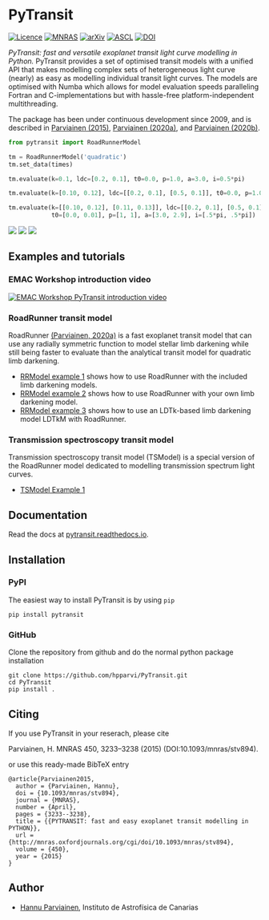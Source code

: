 PyTransit
=========

[![Licence](http://img.shields.io/badge/license-GPLv2-blue.svg?style=flat)](http://www.gnu.org/licenses/gpl-2.0.html)
[![MNRAS](https://img.shields.io/badge/MNRAS-10.1093%2Fmnras%2Fstv894-blue.svg)](http://mnras.oxfordjournals.org/content/450/3/3233)
[![arXiv](http://img.shields.io/badge/arXiv-1504.07433-blue.svg?style=flat)](http://arxiv.org/abs/1504.07433)
[![ASCL](https://img.shields.io/badge/ASCL-A1505.024-blue.svg?style=flat)](http://ascl.net/1505.024)
[![DOI](https://zenodo.org/badge/5871/hpparvi/PyTransit.svg)](https://zenodo.org/badge/latestdoi/5871/hpparvi/PyTransit)

*PyTransit: fast and versatile exoplanet transit light curve modelling in Python.* PyTransit provides a set of optimised
transit models with a unified API that makes modelling complex sets of heterogeneous light curve (nearly) as easy as 
modelling individual transit light curves. The models are optimised with Numba which allows for model evaluation speeds
paralleling Fortran and C-implementations but with hassle-free platform-independent multithreading.

The package has been under continuous development since 2009, and is described in [Parviainen (2015)](http://arxiv.org/abs/1504.07433), 
[Parviainen (2020a)](https://ui.adsabs.harvard.edu/abs/2020MNRAS.499.1633P/abstract), and [Parviainen (2020b)](https://ui.adsabs.harvard.edu/abs/2020MNRAS.499.3356P/abstract). 


```Python
from pytransit import RoadRunnerModel

tm = RoadRunnerModel('quadratic')
tm.set_data(times)

tm.evaluate(k=0.1, ldc=[0.2, 0.1], t0=0.0, p=1.0, a=3.0, i=0.5*pi)

tm.evaluate(k=[0.10, 0.12], ldc=[[0.2, 0.1], [0.5, 0.1]], t0=0.0, p=1.0, a=3.0, i=0.5*pi)

tm.evaluate(k=[[0.10, 0.12], [0.11, 0.13]], ldc=[[0.2, 0.1], [0.5, 0.1],[0.4, 0.2, 0.75, 0.1]],
            t0=[0.0, 0.01], p=[1, 1], a=[3.0, 2.9], i=[.5*pi, .5*pi])
```

![](doc/source/basic_example_1.svg)
![](doc/source/basic_example_2.svg)
![](doc/source/basic_example_3.svg)



  
## Examples and tutorials

### EMAC Workshop introduction video

[![EMAC Workshop PyTransit introduction video](video1.png)](https://youtu.be/bLnxkFNrMDQ?si=OTjr4kUGK1kkhkLC)

### RoadRunner transit model

RoadRunner [(Parviainen, 2020a)](https://ui.adsabs.harvard.edu/abs/2020MNRAS.499.1633P/abstract) is a fast exoplanet transit model that can use any radially symmetric function to model stellar limb darkening 
while still being faster to evaluate than the analytical transit model for quadratic limb darkening.

- [RRModel example 1](https://github.com/hpparvi/PyTransit/blob/master/notebooks/roadrunner/roadrunner_model_example_1.ipynb) 
  shows how to use RoadRunner with the included limb darkening models.
- [RRModel example 2](https://github.com/hpparvi/PyTransit/blob/master/notebooks/roadrunner/roadrunner_model_example_2.ipynb)
  shows how to use RoadRunner with your own limb darkening model.
- [RRModel example 3](https://github.com/hpparvi/PyTransit/blob/master/notebooks/roadrunner/roadrunner_model_example_3.ipynb) 
  shows how to use an LDTk-based limb darkening model LDTkM with RoadRunner.

### Transmission spectroscopy transit model

Transmission spectroscopy transit model (TSModel) is a special version of the RoadRunner model dedicated to modelling 
transmission spectrum light curves. 
 
 - [TSModel Example 1](https://github.com/hpparvi/PyTransit/blob/dev/notebooks/roadrunner/tsmodel_example_1.ipynb)


## Documentation

Read the docs at [pytransit.readthedocs.io](https://pytransit.readthedocs.io).

Installation
------------
### PyPI

The easiest way to install PyTransit is by using `pip`

    pip install pytransit

### GitHub

Clone the repository from github and do the normal python package installation

    git clone https://github.com/hpparvi/PyTransit.git
    cd PyTransit
    pip install .


Citing
------

If you use PyTransit in your reserach, please cite

Parviainen, H. MNRAS 450, 3233–3238 (2015) (DOI:10.1093/mnras/stv894).

or use this ready-made BibTeX entry

    @article{Parviainen2015,
      author = {Parviainen, Hannu},
      doi = {10.1093/mnras/stv894},
      journal = {MNRAS},
      number = {April},
      pages = {3233--3238},
      title = {{PYTRANSIT: fast and easy exoplanet transit modelling in PYTHON}},
      url = {http://mnras.oxfordjournals.org/cgi/doi/10.1093/mnras/stv894},
      volume = {450},
      year = {2015}
    }

Author
------
  - [Hannu Parviainen](mailto:hpparvi@gmail.com), Instituto de Astrofísica de Canarias
